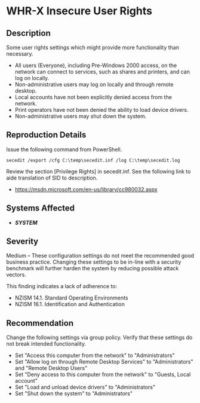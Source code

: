 WHR-X Insecure User Rights
==========================

Description
-----------

Some user rights settings which might provide more functionality than necessary.

* All users (Everyone), including Pre-Windows 2000 access, on the network can connect to services, such as shares and printers, and can log on locally.
* Non-administrative users may log on locally and through remote desktop.
* Local accounts have not been explicitly denied access from the network.
* Print operators have not been denied the ability to load device drivers.
* Non-administrative users may shut down the system.

Reproduction Details
--------------------

Issue the following command from PowerShell.

```
secedit /export /cfg C:\temp\secedit.inf /log C:\temp\secedit.log
```

Review the section [Privilege Rights] in secedit.inf. See the following link to aide translation of SID to description.

* https://msdn.microsoft.com/en-us/library/cc980032.aspx

Systems Affected
----------------

  * ***SYSTEM***

Severity
--------

Medium – These configuration settings do not meet the recommended good business practice. Changing these settings to be in-line with a security benchmark will further harden the system by reducing possible attack vectors.

This finding indicates a lack of adherence to:

* NZISM 14.1. Standard Operating Environments
* NZISM 16.1. Identification and Authentication

Recommendation
--------------

Change the following settings via group policy. Verify that these settings do not break intended functionality.

* Set "Access this computer from the network" to "Administrators"
* Set "Allow log on through Remote Desktop Services" to "Administrators" and "Remote Desktop Users"
* Set "Deny access to this computer from the network" to "Guests, Local account"
* Set "Load and unload device drivers" to "Administrators"
* Set "Shut down the system" to "Administrators"
